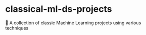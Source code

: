 # classical-ml-ds-projects
🌼 A collection of classic Machine Learning projects using various techniques
